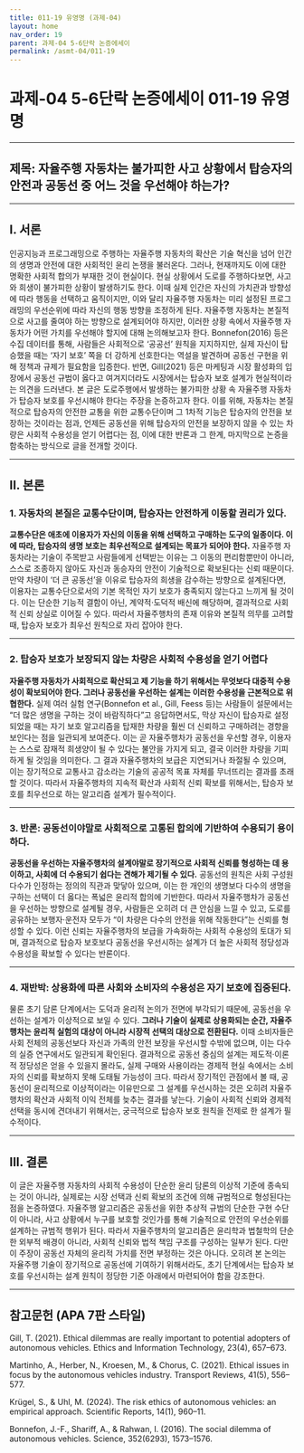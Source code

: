 ```yaml
---
title: 011-19 유영명 (과제-04)
layout: home
nav_order: 19
parent: 과제-04 5-6단락 논증에세이
permalink: /asmt-04/011-19
---
```


# 과제-04 5-6단락 논증에세이 011-19 유영명 

---

## 제목: 자율주행 자동차는 불가피한 사고 상황에서 탑승자의 안전과 공동선 중 어느 것을 우선해야 하는가?

---

## I. 서론

인공지능과 프로그래밍으로 주행하는 자율주행 자동차의 확산은 기술 혁신을 넘어 인간의 생명과 안전에 대한 사회적인 윤리 논쟁을 불러온다. 그러나, 현재까지도 이에 대한 명확한 사회적 합의가 부재한 것이 현실이다. 현실 상황에서 도로를 주행하다보면, 사고와 희생이 불가피한 상황이 발생하기도 한다. 이때 실제 인간은 자신의 가치관과 방향성에 따라 행동을 선택하고 움직이지만, 이와 달리 자율주행 자동차는 미리 설정된 프로그래밍의 우선순위에 따라 자신의 행동 방향을 조정하게 된다. 자율주행 자동차는 본질적으로 사고를 줄여야 하는 방향으로 설계되어야 하지만, 이러한 상황 속에서 자율주행 자동차가 어떤 가치를 우선해야 할지에 대해 논의해보고자 한다. Bonnefon(2016) 등은 수집 데이터를 통해, 사람들은 사회적으로 ‘공공선’ 원칙을 지지하지만, 실제 자신이 탑승했을 때는 ‘자기 보호’ 쪽을 더 강하게 선호한다는 역설을 발견하며 공동선 구현을 위해 정책과 규제가 필요함을 입증한다. 반면, Gill(2021) 등은 마케팅과 시장 활성화의 입장에서 공동선 규범이 옳다고 여겨지더라도 시장에서는 탑승자 보호 설계가 현실적이라는 의견을 드러낸다. 본 글은 도로주행에서 발생하는 불가피한 상황 속 자율주행 자동차가 탑승자 보호를 우선시해야 한다는 주장을 논증하고자 한다. 이를 위해, 자동차는 본질적으로 탑승자의 안전한 교통을 위한 교통수단이며 그 1차적 기능은 탑승자의 안전을 보장하는 것이라는 점과, 언제든 공동선을 위해 탑승자의 안전을 보장하지 않을 수 있는 차량은 사회적 수용성을 얻기 어렵다는 점, 이에 대한 반론과 그 한계, 마지막으로 논증을 함축하는 방식으로 글을 전개할 것이다. 

---

## II. 본론

### 1. 자동차의 본질은 교통수단이며, 탑승자는 안전하게 이동할 권리가 있다.

**교통수단은 애초에 이용자가 자신의 이동을 위해 선택하고 구매하는 도구의 일종이다. 이에 따라, 탑승자의 생명 보호는 최우선적으로 설계되는 목표가 되어야 한다.** 자율주행 자동차라는 기술이 주목받고 사람들에게 선택받는 이유는 그 이동의 편리함뿐만이 아니라, 스스로 조종하지 않아도 자신과 동승자의 안전이 기술적으로 확보된다는 신뢰 때문이다. 만약 차량이 ‘더 큰 공동선’을 이유로 탑승자의 희생을 감수하는 방향으로 설계된다면, 이용자는 교통수단으로서의 기본 목적인 자기 보호가 충족되지 않는다고 느끼게 될 것이다. 이는 단순한 기능적 결함이 아닌, 계약적·도덕적 배신에 해당하며, 결과적으로 사회적 신뢰 상실로 이어질 수 있다. 따라서 자율주행차의 존재 이유와 본질적 의무를 고려할 때, 탑승자 보호가 최우선 원칙으로 자리 잡아야 한다.

---

### 2. 탑승자 보호가 보장되지 않는 차량은 사회적 수용성을 얻기 어렵다

**자율주행 자동차가 사회적으로 확산되고 제 기능을 하기 위해서는 무엇보다 대중적 수용성이 확보되어야 한다. 그러나 공동선을 우선하는 설계는 이러한 수용성을 근본적으로 위협한다.** 실제 여러 실험 연구(Bonnefon et al., Gill, Feess 등)는 사람들이 설문에서는 “더 많은 생명을 구하는 것이 바람직하다”고 응답하면서도, 막상 자신이 탑승자로 설정되었을 때는 자기 보호 알고리즘을 탑재한 차량을 훨씬 더 신뢰하고 구매하려는 경향을 보인다는 점을 일관되게 보여준다. 이는 곧 자율주행차가 공동선을 우선할 경우, 이용자는 스스로 잠재적 희생양이 될 수 있다는 불안을 가지게 되고, 결국 이러한 차량을 기피하게 될 것임을 의미한다. 그 결과 자율주행차의 보급은 지연되거나 좌절될 수 있으며, 이는 장기적으로 교통사고 감소라는 기술의 공공적 목표 자체를 무너뜨리는 결과를 초래할 것이다. 따라서 자율주행차의 지속적 확산과 사회적 신뢰 확보를 위해서는, 탑승자 보호를 최우선으로 하는 알고리즘 설계가 필수적이다.

---

### 3. 반론: 공동선이야말로 사회적으로 고통된 합의에 기반하여 수용되기 용이하다.

**공동선을 우선하는 자율주행차의 설계야말로 장기적으로 사회적 신뢰를 형성하는 데 용이하고, 사회에 더 수용되기 쉽다는 견해가 제기될 수 있다.** 공동선의 원칙은 사회 구성원 다수가 인정하는 정의의 직관과 맞닿아 있으며, 이는 한 개인의 생명보다 다수의 생명을 구하는 선택이 더 옳다는 폭넓은 윤리적 합의에 기반한다. 따라서 자율주행차가 공동선을 우선하는 방향으로 설계될 경우, 사람들은 오히려 더 큰 안심을 느낄 수 있고, 도로를 공유하는 보행자·운전자 모두가 “이 차량은 다수의 안전을 위해 작동한다”는 신뢰를 형성할 수 있다. 이런 신뢰는 자율주행차의 보급을 가속화하는 사회적 수용성의 토대가 되며, 결과적으로 탑승자 보호보다 공동선을 우선시하는 설계가 더 높은 사회적 정당성과 수용성을 확보할 수 있다는 반론이다.

---

### 4. 재반박: 상용화에 따른 사회와 소비자의 수용성은 자기 보호에 집중된다.

물론 초기 담론 단계에서는 도덕과 윤리적 논의가 전면에 부각되기 때문에, 공동선을 우선하는 설계가 이상적으로 보일 수 있다. **그러나 기술이 실제로 상용화되는 순간, 자율주행차는 윤리적 실험의 대상이 아니라 시장적 선택의 대상으로 전환된다.** 이때 소비자들은 사회 전체의 공동선보다 자신과 가족의 안전 보장을 우선시할 수밖에 없으며, 이는 다수의 실증 연구에서도 일관되게 확인된다. 결과적으로 공동선 중심의 설계는 제도적·이론적 정당성은 얻을 수 있을지 몰라도, 실제 구매와 사용이라는 경제적 현실 속에서는 소비자의 신뢰를 확보하지 못해 도태될 가능성이 크다. 따라서 장기적인 관점에서 볼 때, 공동선이 윤리적으로 이상적이라는 이유만으로 그 설계를 우선시하는 것은 오히려 자율주행차의 확산과 사회적 이익 전체를 늦추는 결과를 낳는다. 기술이 사회적 신뢰와 경제적 선택을 동시에 견뎌내기 위해서는, 궁극적으로 탑승자 보호 원칙을 전제로 한 설계가 필수적이다.

---

## III. 결론 

이 글은 자율주행 자동차의 사회적 수용성이 단순한 윤리 담론의 이상적 기준에 종속되는 것이 아니라, 실제로는 시장 선택과 신뢰 확보의 조건에 의해 규범적으로 형성된다는 점을 논증하였다. 자율주행 알고리즘은 공동선을 위한 추상적 규범의 단순한 구현 수단이 아니라, 사고 상황에서 누구를 보호할 것인가를 통해 기술적으로 안전의 우선순위를 설계하는 규범적 행위가 된다. 따라서 자율주행차의 알고리즘은 윤리학과 법철학의 단순한 외부적 배경이 아니라, 사회적 신뢰와 법적 책임 구조를 구성하는 일부가 된다. 다만 이 주장이 공동선 자체의 윤리적 가치를 전면 부정하는 것은 아니다. 오히려 본 논의는 자율주행 기술이 장기적으로 공동선에 기여하기 위해서라도, 초기 단계에서는 탑승자 보호를 우선시하는 설계 원칙이 정당한 기준 아래에서 마련되어야 함을 강조한다.

---

## 참고문헌 (APA 7판 스타일)

Gill, T. (2021). Ethical dilemmas are really important to potential adopters of autonomous vehicles. Ethics and Information Technology, 23(4), 657–673.

Martinho, A., Herber, N., Kroesen, M., & Chorus, C. (2021). Ethical issues in focus by the autonomous vehicles industry. Transport Reviews, 41(5), 556–577.

Krügel, S., & Uhl, M. (2024). The risk ethics of autonomous vehicles: an empirical approach. Scientific Reports, 14(1), 960–11.

Bonnefon, J.-F., Shariff, A., & Rahwan, I. (2016). The social dilemma of autonomous vehicles. Science, 352(6293), 1573–1576.

